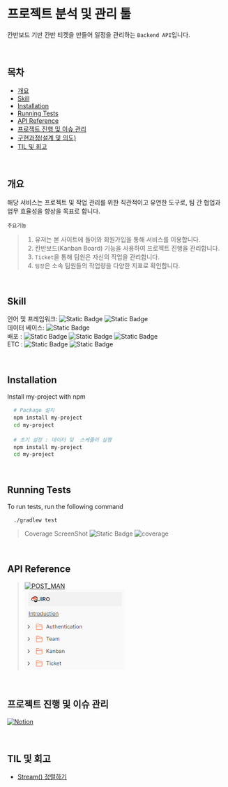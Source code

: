 <div align="center">
  <img src="" width="500">
</div>

# 프로젝트 분석 및 관리 툴
 칸반보드 기반 칸반 티켓을 만들어 일정을 관리하는 `Backend API`입니다.

<br/>

## 목차
- [개요](#개요)
- [Skill](#Skill)
- [Installation](#Installation)
- [Running Tests](#running-tests)
- [API Reference](#api-reference)
- [프로젝트 진행 및 이슈 관리](#프로젝트-진행-및-이슈-관리)
- [구현과정(설계 및 의도)](#구현과정(설계-및-의도))
- [TIL 및 회고](#til-및-회고)

<br/>

## 개요
해당 서비스는 프로젝트 및 작업 관리를 위한 직관적이고 유연한 도구로, 
팀 간 협업과 업무 효율성을 향상을 목표로 합니다.

`주요기능`
> 1. 유저는 본 사이트에 들어와 회원가입을 통해 서비스를 이용합니다.
> 2. 칸반보드(Kanban Board) 기능을 사용하여 프로젝트 진행을 관리합니다.
> 3. `Ticket`을 통해 팀원은 자신의 작업을 관리합니다.
> 4. `팀장`은 소속 팀원들의 작업량을 다양한 지표로 확인합니다.

<br>

## Skill
언어 및 프레임워크: ![Static Badge](https://img.shields.io/badge/JAVA-17-green) ![Static Badge](https://img.shields.io/badge/Spring_boot-REST-green)<br/>
데이터 베이스: ![Static Badge](https://img.shields.io/badge/Postgresql-9.2.4-blue) <br/>
배포 : ![Static Badge](https://img.shields.io/badge/Docker-039BC6) ![Static Badge](https://img.shields.io/badge/AWS-EC2-orange) ![Static Badge](https://img.shields.io/badge/Github-Actions-black)  <br/> ETC : ![Static Badge](https://img.shields.io/badge/Celery-black) ![Static Badge](https://img.shields.io/badge/Redis-red)

<br/>


## Installation

Install my-project with npm

```bash
  # Package 설치
  npm install my-project
  cd my-project
  
  # 초기 설정 : 데이터 및  스케쥴러 실행
  npm install my-project
  cd my-project
```

<br/>


## Running Tests

To run tests, run the following command

```bash
  ./gradlew test
```

> Coverage ScreenShot ![Static Badge](https://img.shields.io/badge/Test_Passed-20/20-green)
![coverage](https://user-images.githubusercontent.com/48683566/56673924-0b84ae00-66b1-11e9-93ac-fb76ff96a5a0.png)

<br/>

## API Reference
> [![POST_MAN](https://img.shields.io/badge/POSTMAN_-CLICK🖱-%23000000.svg?style=for-the-badge&logo=postman&logoColor=white)](https://documenter.getpostman.com/view/18383272/2s9YeBct5f#intro)<br>
> ![Project_](src/main/resources/static/img/api_reference.png)

<br/>

## 프로젝트 진행 및 이슈 관리

[![Notion](https://img.shields.io/badge/Notion-%23000000.svg?style=for-the-badge&logo=notion&logoColor=white)](https://bow-hair-db3.notion.site/cdb6eb37500b4580a80252ea3d7c3963?pvs=4)

<br/>


## TIL 및 회고
- [Stream() 정렬하기](https://diligent-mangosteen-06d.notion.site/Stream-eed618c7385b4078875984b6d57917f8?pvs=4)

<br/>
